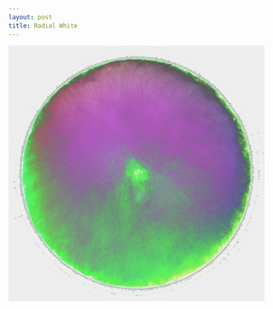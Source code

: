```yaml
---
layout: post
title: Radial White
---
```

![Radial White](/images/uploads/radial_white.jpg "Radial White")